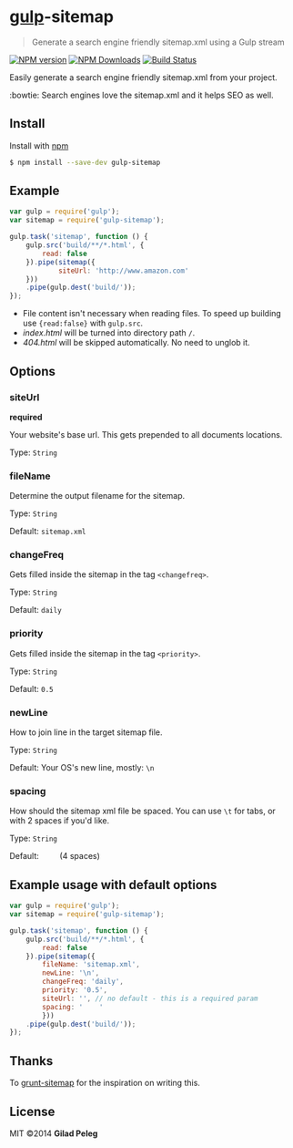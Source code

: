 # [gulp](https://github.com/wearefractal/gulp)-sitemap
> Generate a search engine friendly sitemap.xml using a Gulp stream

[![NPM version](http://img.shields.io/npm/v/gulp-sitemap.svg?style=flat)](https://www.npmjs.org/package/gulp-sitemap)
[![NPM Downloads](http://img.shields.io/npm/dm/gulp-sitemap.svg?style=flat)](https://www.npmjs.org/package/gulp-sitemap)
[![Build Status](http://img.shields.io/travis/pgilad/gulp-sitemap/master.svg?style=flat)](https://travis-ci.org/pgilad/gulp-sitemap)

Easily generate a search engine friendly sitemap.xml from your project.

:bowtie: Search engines love the sitemap.xml and it helps SEO as well.

## Install

Install with [npm](https://npmjs.org/package/gulp-sitemap)

```bash
$ npm install --save-dev gulp-sitemap
```

## Example

```js
var gulp = require('gulp');
var sitemap = require('gulp-sitemap');

gulp.task('sitemap', function () {
    gulp.src('build/**/*.html', {
        read: false
    }).pipe(sitemap({
            siteUrl: 'http://www.amazon.com'
    }))
    .pipe(gulp.dest('build/'));
});
```

* File content isn't necessary when reading files. To speed up building use `{read:false}` with `gulp.src`.
* *index.html* will be turned into directory path `/`.
* *404.html* will be skipped automatically. No need to unglob it.

## Options

### siteUrl

**required**

Your website's base url. This gets prepended to all documents locations.

Type: `String`

### fileName

Determine the output filename for the sitemap.

Type: `String`

Default: `sitemap.xml`

### changeFreq

Gets filled inside the sitemap in the tag `<changefreq>`.

Type: `String`

Default: `daily`

### priority

Gets filled inside the sitemap in the tag `<priority>`.

Type: `String`

Default: `0.5`

### newLine

How to join line in the target sitemap file.

Type: `String`

Default: Your OS's new line, mostly: `\n`

### spacing

How should the sitemap xml file be spaced. You can use `\t` for tabs, or `  ` with 2
spaces if you'd like.

Type: `String`

Default: `    ` (4 spaces)

## Example usage with default options

```js
var gulp = require('gulp');
var sitemap = require('gulp-sitemap');

gulp.task('sitemap', function () {
    gulp.src('build/**/*.html', {
        read: false
    }).pipe(sitemap({
        fileName: 'sitemap.xml',
        newLine: '\n',
        changeFreq: 'daily',
        priority: '0.5',
        siteUrl: '', // no default - this is a required param
        spacing: '    '
        }))
    .pipe(gulp.dest('build/'));
});
```

## Thanks

To [grunt-sitemap](https://github.com/RayViljoen/grunt-sitemap) for the inspiration on writing this.

## License

MIT ©2014 **Gilad Peleg**
